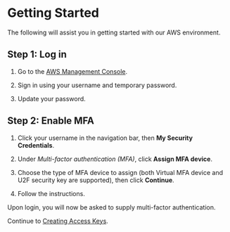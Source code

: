 # Getting Started

The following will assist you in getting started with our AWS environment.

## Step 1: Log in

1. Go to the [AWS Management Console](https://signin.aws.amazon.com/signin?redirect_uri=https%3A%2F%2Fconsole.aws.amazon.com%2Fconsole%2Fhome%3Fstate%3DhashArgs%2523%26isauthcode%3Dtrue&client_id=arn%3Aaws%3Aiam%3A%3A015428540659%3Auser%2Fhomepage&forceMobileApp=0).

2. Sign in using your username and temporary password.

3. Update your password.

## Step 2: Enable MFA

1. Click your username in the navigation bar, then **My Security Credentials**.

2. Under *Multi-factor authentication (MFA)*, click **Assign MFA device**.

3. Choose the type of MFA device to assign (both Virtual MFA device and U2F security key are supported), then click **Continue**.

4. Follow the instructions.

Upon login, you will now be asked to supply multi-factor authentication.

Continue to [Creating Access Keys](./creating-access-keys.md).
